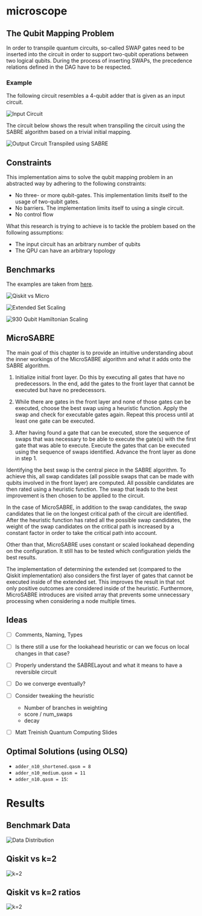 # microscope

## The Qubit Mapping Problem

In order to transpile quantum circuits, so-called SWAP gates need to be
inserted into the circuit in order to support two-qubit operations between two
logical qubits. During the process of inserting SWAPs, the precedence relations
defined in the DAG have to be respected.

### Example

The following circuit resembles a 4-qubit adder that is given as an input
circuit.

![Input Circuit](./assets/img/input_circuit.png)

The circuit below shows the result when transpiling the circuit using the SABRE
algorithm based on a trivial initial mapping.

![Output Circuit Transpiled using SABRE](./assets/img/sabre_circuit.png)

## Constraints

This implementation aims to solve the qubit mapping problem in an abstracted
way by adhering to the following constraints:

- No three- or more qubit-gates. This implementation limits itself to the usage
  of two-qubit gates.
- No barriers. The implementation limits itself to using a single circuit.
- No control flow

What this research is trying to achieve is to tackle the problem based on the
following assumptions:

- The input circuit has an arbitrary number of qubits
- The QPU can have an arbitrary topology

## Benchmarks

The examples are taken from
[here](https://github.com/pnnl/QASMBench/blob/master/large/adder_n28/adder_n28.qasm).

![Qiskit vs Micro](./assets/img/comparison.png)

![Extended Set Scaling](./assets/img/es_scaling_64.png)

![930 Qubit Hamiltonian Scaling](./assets/img/930_hamiltonian.png)

## MicroSABRE

The main goal of this chapter is to provide an intuitive understanding about
the inner workings of the MicroSABRE algorithm and what it adds onto the SABRE
algorithm.

1. Initialize initial front layer. Do this by executing all gates that have no
   predecessors. In the end, add the gates to the front layer that cannot be
   executed but have no predecessors.

2. While there are gates in the front layer and none of those gates can be
   executed, choose the best swap using a heuristic function. Apply the swap
   and check for executable gates again. Repeat this process until at least one
   gate can be executed.

3. After having found a gate that can be executed, store the sequence of swaps
   that was necessary to be able to execute the gate(s) with the first gate
   that was able to execute. Execute the gates that can be executed using the
   sequence of swaps identified. Advance the front layer as done in step 1.

Identifying the best swap is the central piece in the SABRE algorithm. To
achieve this, all swap candidates (all possible swaps that can be made with
qubits involved in the front layer) are computed. All possible candidates are
then rated using a heuristic function. The swap that leads to the best
improvement is then chosen to be applied to the circuit.

In the case of MicroSABRE, in addition to the swap candidates, the swap
candidates that lie on the longest critical path of the circuit are identified.
After the heuristic function has rated all the possible swap candidates, the
weight of the swap candidates on the critical path is increased by a constant
factor in order to take the critical path into account.

Other than that, MicroSABRE uses constant or scaled lookahead depending on the
configuration. It still has to be tested which configuration yields the best
results.

The implementation of determining the extended set (compared to the Qiskit
implementation) also considers the first layer of gates that cannot be executed
inside of the extended set. This improves the result in that not only positive
outcomes are considered inside of the heuristic. Furthermore, MicroSABRE
introduces are visited array that prevents some unnecessary processing when
considering a node multiple times.


## Ideas

- [ ] Comments, Naming, Types
- [ ] Is there still a use for the lookahead heuristic or can we focus on local changes in that case?
- [ ] Properly understand the SABRELayout and what it means to have a reversible circuit
- [ ] Do we converge eventually?
- [ ] Consider tweaking the heuristic
   - Number of branches in weighting
   - score / num_swaps
   - decay
- [ ] Matt Treinish Quantum Computing Slides


## Optimal Solutions (using OLSQ)

- `adder_n10_shortened.qasm = 8`
- `adder_n10_medium.qasm = 11`
- `adder_n10.qasm = 15`:

# Results

## Benchmark Data

![Data Distribution](./assets/img/plots/bench_circuits.png)

## Qiskit vs k=2

![k=2](./assets/img/plots/test_swaps.png)

## Qiskit vs k=2 ratios

![k=2](./assets/img/plots/ratio_swaps.png)
